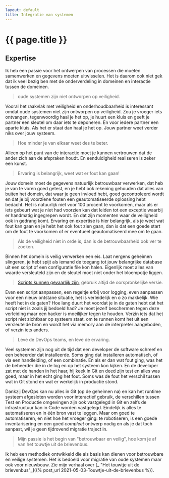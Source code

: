 ```yaml
---
layout: default
title: Integratie van systemen
---
```

# {{ page.title }}

## Expertise

  Ik heb een passie voor het ontwerpen van processen die moeten samenwerken en gegevens moeten uitwisselen. 
  Het is daarom ook niet gek dat ik veel bezig ben met de onderverdeling in domeinen en interactie tussen de domeinen. 
  
  > oude systemen zijn niet ontworpen op veiligheid.

  Vooral het raakvlak met veiligheid en onderhoudbaarheid is interessant omdat oude systemen niet zijn ontworpen op veiligheid. Zou je vroeger iets ontvangen, tegenwoordig haal je het op, je huurt een kluis en geeft je partner een sleutel om daar iets te deponeren. En voor iedere partner een aparte kluis. Als het er staat dan haal je het op. Jouw partner weet verder niks over jouw systeem. 
  
  > Hoe minder je van elkaar weet des te beter. 
  
  Alleen op het punt van de interactie moet je kunnen vertrouwen dat de ander zich aan de afspraken houdt. En eenduidigheid realiseren is zeker een kunst.

  > Ervaring is belangrijk, weet wat er fout kan gaan!

  Jouw domein moet de gegevens natuurlijk betrouwbaar verwerken, dat heb je van te voren goed getest, en je hebt ook rekening gehouden dat alles van buiten het domein, dat waar je geen invloed hebt, goed gecontroleerd wordt en dat je bij voorziene fouten een geautomatiseerde oplossing hebt bedacht. Het is natuurlijk niet voor 100 procent te voorkomen, maar als er iets gebeurt wat je niet had voorzien kan dat leiden tot een exceptie waarbij er handmatig ingegrepen wordt. En dat zijn momenten waar de veiligheid ook in gedrang komt. Ervaring en expertise is hier belangrijk, als je weet wat fout kan gaan en je hebt het ook fout zien gaan, dan is dat een goede start om de fout te voorkomen of er eventueel geautomatiseerd mee om te gaan.

  > Als de veiligheid niet in orde is, dan is de betrouwbaarheid ook ver te zoeken.

  Binnen het domein is veilig verwerken een eis. Laat nergens geheimen slingeren, je hebt spijt als iemand de toegang tot jouw belangrijke database uit een script of een configuratie file kon halen. Eigenlijk moet alles van waarde versleuteld zijn en de sleutel moet niet onder het bloempotje liggen.

  > [Scripts kunnen gevaarlijk zijn](https://tweakers.net/nieuws/180646/criminelen-stalen-inloggegevens-van-ontwikkelaars-via-devtool-bash-uploader.html), gebruik altijd de oorspronkelijke versie.

  Even een script aanpassen, een regeltje erbij voor logging, even aanpassen voor een nieuw ontstane situatie, het is verleidelijk en o zo makkelijk. Wie heeft het in de gaten? Hoe lang duurt het voordat je in de gaten hebt dat het script niet is zoals jij bedoeld had? Je moet jezelf beschermen tegen deze verleiding maar een hacker is moeilijker tegen te houden. Verzin iets dat het script niet zichtbaar op systeem staat, om te runnen komt het uit een versleutelde bron en wordt het via memory aan de interpreter aangeboden, of verzin iets anders. 

  > Leve de DevOps teams, en leve de ervaring.

  Veel systemen zijn nog uit de tijd dat een developer de software schreef en een beheerder dat installeerde. Soms ging dat installeren automatisch, of via een handleiding, of een combinatie. En als er dan wat fout ging, was het de beheerder die in de log en op het systeem kon kijken. En de developer zat met de handen in het haar, hij keek in Git en deed zijn test en alles was goed, maar in het echt ging het fout. Soms was de fout het verschil tussen wat in Git stond en wat er werkelijk in productie stond.

  Dankzij DevOps kan nu alles in Git (op de geheimen na) en kan het runtime systeem afgesloten worden voor interactief gebruik, de verschillen tussen Test en Productie omgevingen zijn ook vastgelegd in Git en zelfs de infrastructuur kan in Code worden vastgelegd. Eindelijk is alles te automatiseren en in één bron vast te leggen. Maar om goed te automatiseren, en niet hoe het vroeger ging: te robotiseren, is een goede inventarisering en een goed _compleet_ ontwerp nodig en als je dat toch aanpast, wil je geen tijdrovend migratie traject in.

  > Mijn passie is het begin van "betrouwbaar en veilig", hoe kom je af van het touwtje uit de brievenbus.

  Ik heb een methodiek ontwikkeld die als basis kan dienen voor betrouwbare en veilige systemen. Het is bedoeld voor migratie van oude systemen maar ook voor nieuwbouw. Zie mijn verhaal over [_ "Het touwtje uit de brievenbus"_]({% post_url 2021-05-03-Touwtje-uit-de-brievenbus %}). 
